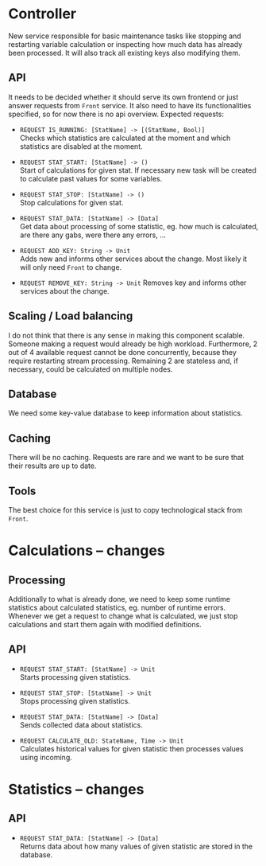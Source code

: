 Controller
===============================================================================

New service responsible for basic maintenance tasks like stopping and restarting variable calculation or inspecting how much data has already been processed. It will also track all existing keys also modifying them. 


## API

It needs to be decided whether it should serve its own frontend or just answer requests from `Front` service. It also need to have its functionalities specified, so for now there is no api overview. Expected requests: 

- `REQUEST IS_RUNNING: [StatName] -> [(StatName, Bool)]`  
Checks which statistics are calculated at the moment and which statistics are disabled at the moment. 

- `REQUEST STAT_START: [StatName] -> ()`  
Start of calculations for given stat. If necessary new task will be created to calculate past values for some variables.

- `REQUEST STAT_STOP: [StatName] -> ()`  
Stop calculations for given stat. 

- `REQUEST STAT_DATA: [StatName] -> [Data]`  
Get data about processing of some statistic, eg. how much is calculated, are there any gabs, were there any errors, ...

- `REQUEST ADD_KEY: String -> Unit`  
Adds new and informs other services about the change. Most likely it will only need `Front` to change. 

- `REQUEST REMOVE_KEY: String -> Unit`
Removes key and informs other services about the change.



## Scaling / Load balancing

I do not think that there is any sense in making this component scalable. Someone making a request would already be high workload. Furthermore, 2 out of 4 available request cannot be done concurrently, because they require restarting stream processing. Remaining 2 are stateless and, if necessary, could be calculated on multiple nodes.


## Database

We need some key-value database to keep information about statistics.


## Caching

There will be no caching. Requests are rare and we want to be sure that their results are up to date. 


## Tools
The best choice for this service is just to copy technological stack from `Front`.



Calculations &ndash; changes
===============================================================================

## Processing

Additionally to what is already done, we need to keep some runtime statistics about calculated statistics, eg. number of runtime errors. Whenever we get a request to change what is calculated, we just stop calculations and start them again with modified definitions. 


## API

- `REQUEST STAT_START: [StatName] -> Unit`  
Starts processing given statistics.

- `REQUEST STAT_STOP: [StatName] -> Unit`  
Stops processing given statistics.

- `REQUEST STAT_DATA: [StatName] -> [Data]`  
Sends collected data about statistics. 

- `REQUEST CALCULATE_OLD: StateName, Time -> Unit`  
Calculates historical values for given statistic then processes values using incoming.



Statistics &ndash; changes
===============================================================================

## API

- `REQUEST STAT_DATA: [StatName] -> [Data]`  
Returns data about how many values of given statistic are stored in the database.
